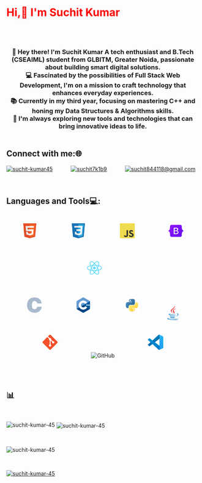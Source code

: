 <h1 style="color:red;" >Hi,👋 I'm Suchit Kumar</h1>
<br>
<br>
<h3 align="center">🌟 Hey there! I'm Suchit Kumar A tech enthusiast and B.Tech (CSEAIML) student from GLBITM, Greater Noida, passionate about building smart digital solutions.<br> 💻 Fascinated by the possibilities of Full Stack Web Development, I'm on a mission to craft technology that enhances everyday experiences.<br> 📚 Currently in my third year, focusing on mastering C++ and honing my Data Structures & Algorithms skills.<br> 🚀 I'm always exploring new tools and technologies that can bring innovative ideas to life.
<br>
<br>
<h2 align="left">Connect with me:🌐</h2>
<p align="left">
<a href="https://linkedin.com/in/suchit-kumar45" target="blank"><img align="center" src="https://raw.githubusercontent.com/rahuldkjain/github-profile-readme-generator/master/src/images/icons/Social/linked-in-alt.svg" alt="suchit-kumar45" height="30" width="40" /></a>
  &nbsp;&nbsp;&nbsp;&nbsp;&nbsp;&nbsp;&nbsp;&nbsp;&nbsp;&nbsp;
<a href="https://auth.geeksforgeeks.org/user/suchit7k1b9" target="blank"><img align="center" src="https://raw.githubusercontent.com/rahuldkjain/github-profile-readme-generator/master/src/images/icons/Social/geeks-for-geeks.svg" alt="suchit7k1b9" height="30" width="40" /></a>
  &nbsp;&nbsp;&nbsp;&nbsp;&nbsp;&nbsp;&nbsp;&nbsp;&nbsp;&nbsp;
   <a href="suchit844118@gmail.com" target="blank"><img align="center" src="https://logos-world.net/wp-content/uploads/2020/11/Gmail-Logo.png" alt="suchit844118@gmail.com" height="30" width="40" /></a>
</p>
<br>
<h2 align="left">Languages and Tools💻:</h2>
<!-- Row 1: HTML, CSS, JS, Bootstrap -->
<p align="center">
  <img src="https://raw.githubusercontent.com/devicons/devicon/master/icons/html5/html5-original.svg" alt="HTML" width="40" style="margin: 20px;"/>
  &nbsp;&nbsp;&nbsp;&nbsp;&nbsp;&nbsp;&nbsp;&nbsp;&nbsp;&nbsp;
  <img src="https://raw.githubusercontent.com/devicons/devicon/master/icons/css3/css3-original.svg" alt="CSS" width="40" style="margin: 20px;"/>
  &nbsp;&nbsp;&nbsp;&nbsp;&nbsp;&nbsp;&nbsp;&nbsp;&nbsp;&nbsp;
  <img src="https://raw.githubusercontent.com/devicons/devicon/master/icons/javascript/javascript-original.svg" alt="JavaScript" width="40" style="margin: 20px;"/>
  &nbsp;&nbsp;&nbsp;&nbsp;&nbsp;&nbsp;&nbsp;&nbsp;&nbsp;&nbsp;
  <img src="https://raw.githubusercontent.com/devicons/devicon/master/icons/bootstrap/bootstrap-original.svg" alt="Bootstrap" width="40" style="margin: 20px;"/>
</p>

<!-- Row 2: React, Express -->
<p align="center">
  <img src="https://raw.githubusercontent.com/devicons/devicon/master/icons/react/react-original.svg" alt="React" width="40" style="margin: 20px;"/>
  &nbsp;&nbsp;&nbsp;&nbsp;&nbsp;&nbsp;&nbsp;&nbsp;&nbsp;&nbsp;
</p>

<!-- Row 3: C, C++, Python -->
<p align="center">
  <img src="https://raw.githubusercontent.com/devicons/devicon/master/icons/c/c-original.svg" alt="C" width="40" style="margin: 20px;"/>
  &nbsp;&nbsp;&nbsp;&nbsp;&nbsp;&nbsp;&nbsp;&nbsp;&nbsp;&nbsp;
  <img src="https://raw.githubusercontent.com/devicons/devicon/master/icons/cplusplus/cplusplus-original.svg" alt="C++" width="40" style="margin: 20px;"/>
  &nbsp;&nbsp;&nbsp;&nbsp;&nbsp;&nbsp;&nbsp;&nbsp;&nbsp;&nbsp;
  <img src="https://raw.githubusercontent.com/devicons/devicon/master/icons/python/python-original.svg" alt="Python" width="40" style="margin: 20px;"/>
  &nbsp;&nbsp;&nbsp;&nbsp;&nbsp;&nbsp;&nbsp;&nbsp;&nbsp;&nbsp;
  <img src="https://raw.githubusercontent.com/devicons/devicon/master/icons/java/java-original.svg" alt="Java" width="40"/> &nbsp;&nbsp;&nbsp;

</p>

<!-- Row 4: Git, GitHub, VS Code -->
<p align="center">
  <img src="https://raw.githubusercontent.com/devicons/devicon/master/icons/git/git-original.svg" alt="Git" width="40" style="margin: 20px;"/>
  &nbsp;&nbsp;&nbsp;&nbsp;&nbsp;&nbsp;&nbsp;&nbsp;&nbsp;&nbsp;
  <img src="https://img.icons8.com/ios-filled/50/ffffff/github.png" alt="GitHub" width="40" style="margin: 20px;"/>
  &nbsp;&nbsp;&nbsp;&nbsp;&nbsp;&nbsp;&nbsp;&nbsp;&nbsp;&nbsp;
  <img src="https://raw.githubusercontent.com/devicons/devicon/master/icons/vscode/vscode-original.svg" alt="VS Code" width="40" style="margin: 20px;"/>
</p>
<br>
<h2>📊</h2>

<br>
<p><img align="left" src="https://github-readme-stats.vercel.app/api/top-langs?username=suchit-kumar-45&show_icons=true&locale=en&layout=compact" alt="suchit-kumar-45" /></p>
<p>&nbsp;<img align="center" src="https://github-readme-stats.vercel.app/api?username=suchit-kumar-45&show_icons=true&locale=en" alt="suchit-kumar-45" /></p>
<br>
<p><img align="center" src="https://github-readme-streak-stats.herokuapp.com/?user=suchit-kumar-45&" alt="suchit-kumar-45" /></p>
<br>
<p align="left"> <a href="https://github.com/ryo-ma/github-profile-trophy"><img src="https://github-profile-trophy.vercel.app/?username=suchit-kumar-45" alt="suchit-kumar-45" /></a> </p>
